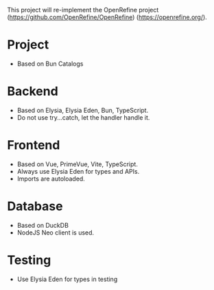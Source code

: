 This project will re-implement the OpenRefine project (https://github.com/OpenRefine/OpenRefine) (https://openrefine.org/).

# Project

- Based on Bun Catalogs

# Backend

- Based on Elysia, Elysia Eden, Bun, TypeScript.
- Do not use try...catch, let the handler handle it.

# Frontend

- Based on Vue, PrimeVue, Vite, TypeScript.
- Always use Elysia Eden for types and APIs.
- Imports are autoloaded.

# Database

- Based on DuckDB
- NodeJS Neo client is used.

# Testing

- Use Elysia Eden for types in testing
